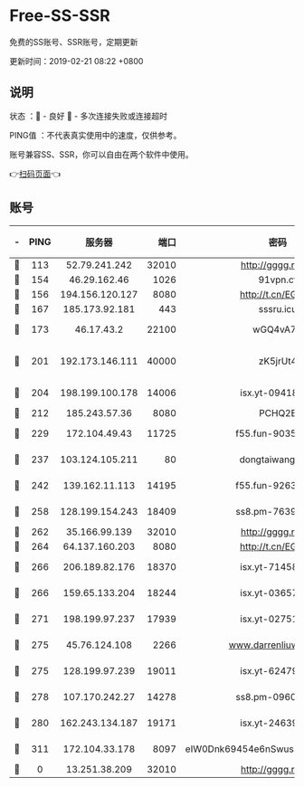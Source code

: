 # Free-SS-SSR

免费的SS账号、SSR账号，定期更新

更新时间：2019-02-21 08:22 +0800

## 说明

状态     ：🙂 - 良好 🙁 - 多次连接失败或连接超时

PING值   ：不代表真实使用中的速度，仅供参考。

账号兼容SS、SSR，你可以自由在两个软件中使用。

👉[扫码页面](https://liesauer.github.io/free-ss-ssr.github.io/)👈

## 账号

|-|PING|服务器|端口|密码|加密方式|区域|
|:----:|:----:|:-----:|-----:|:----:|:----:|:----:|
|🙂|113|52.79.241.242|32010|http://gggg.rocks|chacha20|KR|
|🙂|154|46.29.162.46|1026|91vpn.cf|rc4-md5|RU|
|🙂|156|194.156.120.127|8080|http://t.cn/EGJIyrl|rc4-md5|RU|
|🙂|167|185.173.92.181|443|sssru.icu|rc4-md5|RU|
|🙂|173|46.17.43.2|22100|wGQ4vA7D|aes-256-gcm|RU|
|🙂|201|192.173.146.111|40000|zK5jrUt4|chacha20-ietf-poly1305|US|
|🙂|204|198.199.100.178|14006|isx.yt-09418074|aes-256-cfb|US|
|🙂|212|185.243.57.36|8080|PCHQ2E|rc4-md5|US|
|🙂|229|172.104.49.43|11725|f55.fun-90356904|aes-256-cfb|SG|
|🙂|237|103.124.105.211|80|dongtaiwang.com|aes-256-cfb|US|
|🙂|242|139.162.11.113|14195|f55.fun-92630692|aes-256-cfb|SG|
|🙂|258|128.199.154.243|18409|ss8.pm-76398770|aes-256-cfb|SG|
|🙂|262|35.166.99.139|32010|http://gggg.rocks|chacha20|US|
|🙂|264|64.137.160.203|8080|http://t.cn/EGJIyrl|rc4-md5|CA|
|🙂|266|206.189.82.176|18370|isx.yt-71458272|aes-256-cfb|SG|
|🙂|266|159.65.133.204|18244|isx.yt-03657026|aes-256-cfb|SG|
|🙂|271|198.199.97.237|17939|isx.yt-02751636|aes-256-cfb|US|
|🙂|275|45.76.124.108|2266|www.darrenliuwei.com|aes-256-cfb|AU|
|🙂|275|128.199.97.239|19011|isx.yt-62479185|aes-256-cfb|SG|
|🙂|278|107.170.242.27|14278|ss8.pm-09602432|aes-256-cfb|US|
|🙂|280|162.243.134.187|19171|isx.yt-24639393|aes-256-cfb|US|
|🙂|311|172.104.33.178|8097|eIW0Dnk69454e6nSwuspv9DmS201tQ0D|aes-256-cfb|SG|
|🙁|0|13.251.38.209|32010|http://gggg.rocks|chacha20|SG|
